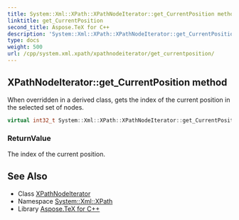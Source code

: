 ```yaml
---
title: System::Xml::XPath::XPathNodeIterator::get_CurrentPosition method
linktitle: get_CurrentPosition
second_title: Aspose.TeX for C++
description: 'System::Xml::XPath::XPathNodeIterator::get_CurrentPosition method. When overridden in a derived class, gets the index of the current position in the selected set of nodes in C++.'
type: docs
weight: 500
url: /cpp/system.xml.xpath/xpathnodeiterator/get_currentposition/
---
```

## XPathNodeIterator::get_CurrentPosition method


When overridden in a derived class, gets the index of the current position in the selected set of nodes.

```cpp
virtual int32_t System::Xml::XPath::XPathNodeIterator::get_CurrentPosition()=0
```


### ReturnValue

The index of the current position.

## See Also

* Class [XPathNodeIterator](../)
* Namespace [System::Xml::XPath](../../)
* Library [Aspose.TeX for C++](../../../)
